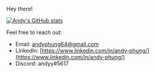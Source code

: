 
Hey there!

[![Andy's GitHub stats](https://github-readme-stats.vercel.app/api?username=andy-phung)](https://github.com/anuraghazra/github-readme-stats)

Feel free to reach out:
- Email: [andyphung64@gmail.com](andyphung64@gmail.com) 
- LinkedIn: [https://www.linkedin.com/in/andy-phung/](https://www.linkedin.com/in/andy-phung/) 
- Discord: andyy#5617
